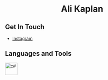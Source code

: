 <h1 align="center">
Ali Kaplan
</h1>

## Get In Touch

- [Instagram](https://instagram.com/alikaplan.60)

## Languages and Tools
<p align="left">
<img src="[https://raw.githubusercontent.com/devicons/devicon/master/icons/html5/html5-original-wordmark.svg](https://camo.githubusercontent.com/8d56e87edf99e89bfc457cd62462e0b7aae19e6b197b1df5c542d474d8d76f81/68747470733a2f2f646576656c6f7065722e6665646f726170726f6a6563742e6f72672f7374617469632f6c6f676f2f6373686172702e706e67)" alt="c#" width="40" height="40"/>
</p>
